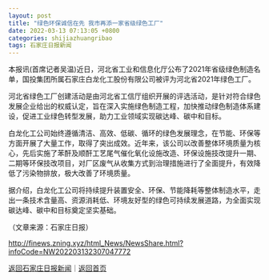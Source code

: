 ```yaml
---
layout: post
title: "绿色环保诚信在先 我市再添一家省级绿色工厂"
date: 2022-03-13 07:13:05 +0800
categories: shijiazhuangribao
tags: 石家庄日报新闻
---
```

<p>本报讯(首席记者吴温)近日，河北省工业和信息化厅公布了2021年省级绿色制造名单，国投集团所属石家庄白龙化工股份有限公司被评为河北省2021年绿色工厂。</p>
 <p>河北省绿色工厂创建活动是由河北省工信厅组织开展的评选活动，是针对符合绿色发展企业给出的权威认定，旨在深入实施绿色制造工程，加快推动绿色制造体系建设，促进工业绿色转型发展，助力工业领域实现碳达峰、碳中和目标。</p>
 <p>白龙化工公司始终遵循清洁、高效、低碳、循环的绿色发展理念，在节能、环保等方面开展了大量工作，取得了突出成效。近年来，该公司以改善整体环境质量为核心，先后实施了苯酐及顺酐工艺尾气催化氧化设施改造、环保设施技改提升一期、二期等环保技改项目，对厂区废气从收集方式到治理措施进行了全面提升，有效降低了污染物排放，极大改善了环境质量。</p>
 <p>据介绍，白龙化工公司将持续提升装置安全、环保、节能降耗等整体制造水平，走出一条技术含量高、资源消耗低、环境友好型的绿色可持续发展道路，为全面实现碳达峰、碳中和目标奠定坚实基础。 </p><p class="em_media">（文章来源：石家庄日报）</p>

<http://finews.zning.xyz/html_News/NewsShare.html?infoCode=NW202203132307047772>

[返回石家庄日报新闻](//finews.withounder.com/category/shijiazhuangribao.html)｜[返回首页](//finews.withounder.com/)